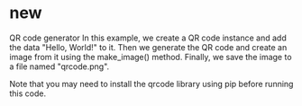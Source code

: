 # new
QR code generator 
In this example, we create a QR code instance and add the data "Hello, World!" to it. Then we generate the QR code and create an image from it using the make_image() method. Finally, we save the image to a file named "qrcode.png".

Note that you may need to install the qrcode library using pip before running this code.
